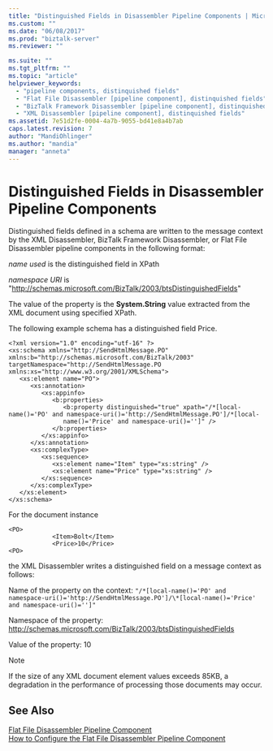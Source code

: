 ```yaml
---
title: "Distinguished Fields in Disassembler Pipeline Components | Microsoft Docs"
ms.custom: ""
ms.date: "06/08/2017"
ms.prod: "biztalk-server"
ms.reviewer: ""

ms.suite: ""
ms.tgt_pltfrm: ""
ms.topic: "article"
helpviewer_keywords: 
  - "pipeline components, distinquished fields"
  - "Flat File Disassembler [pipeline component], distinquished fields"
  - "BizTalk Framework Disassembler [pipeline component], distinquished fields"
  - "XML Disassembler [pipeline component], distinquished fields"
ms.assetid: 7e51d2fe-0004-4a7b-9055-bd41e8a4b7ab
caps.latest.revision: 7
author: "MandiOhlinger"
ms.author: "mandia"
manager: "anneta"
---
```

# Distinguished Fields in Disassembler Pipeline Components
Distinguished fields defined in a schema are written to the message context by the XML Disassembler, BizTalk Framework Disassembler, or Flat File Disassembler pipeline components in the following format:  
  
 *name used* is the distinguished field in XPath  
  
 *namespace URI* is "<http://schemas.microsoft.com/BizTalk/2003/btsDistinguishedFields>"  
  
 The value of the property is the **System.String** value extracted from the XML document using specified XPath.  
  
 The following example schema has a distinguished field Price.  
  
```  
<?xml version="1.0" encoding="utf-16" ?>   
<xs:schema xmlns="http://SendHtmlMessage.PO" xmlns:b="http://schemas.microsoft.com/BizTalk/2003" targetNamespace="http://SendHtmlMessage.PO xmlns:xs="http://www.w3.org/2001/XMLSchema">  
   <xs:element name="PO">  
      <xs:annotation>  
         <xs:appinfo>  
            <b:properties>  
               <b:property distinguished="true" xpath="/*[local-name()='PO' and namespace-uri()='http://SendHtmlMessage.PO']/*[local-  
               name()='Price' and namespace-uri()='']" />   
            </b:properties>  
         </xs:appinfo>  
      </xs:annotation>  
      <xs:complexType>  
         <xs:sequence>  
            <xs:element name="Item" type="xs:string" />   
            <xs:element name="Price" type="xs:string" />   
         </xs:sequence>  
      </xs:complexType>  
   </xs:element>  
</xs:schema>  
```  
  
 For the document instance  
  
```  
<PO>  
            <Item>Bolt</Item>  
            <Price>10</Price>  
<PO>  
```  
  
 the XML Disassembler writes a distinguished field on a message context as follows:  
  
 Name of the property on the context: `"/*[local-name()='PO' and namespace-uri()='http://SendHtmlMessage.PO']/\*[local-name()='Price' and namespace-uri()='']"`  
  
 Namespace of the property: http://schemas.microsoft.com/BizTalk/2003/btsDistinguishedFields  
  
 Value of the property: 10  
  
> [!NOTE]
>  If the size of any XML document element values exceeds 85KB, a degradation in the performance of processing those documents may occur.  
  
## See Also  
 [Flat File Disassembler Pipeline Component](../core/flat-file-disassembler-pipeline-component.md)   
 [How to Configure the Flat File Disassembler Pipeline Component](../core/how-to-configure-the-flat-file-disassembler-pipeline-component.md)
